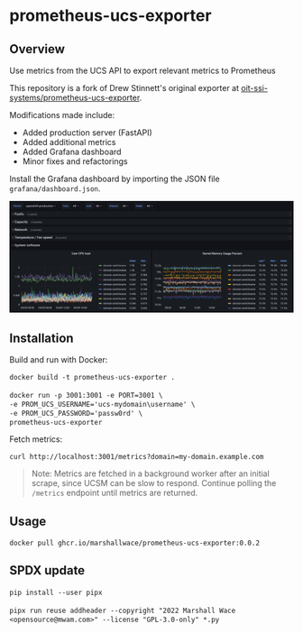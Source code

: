 # prometheus-ucs-exporter

## Overview

Use metrics from the UCS API to export relevant metrics to Prometheus

This repository is a fork of Drew Stinnett's original exporter at
[oit-ssi-systems/prometheus-ucs-exporter][original].

Modifications made include:
* Added production server (FastAPI)
* Added additional metrics
* Added Grafana dashboard
* Minor fixes and refactorings

[original]: https://gitlab.oit.duke.edu/oit-ssi-systems/prometheus-ucs-exporter

Install the Grafana dashboard by importing the JSON file `grafana/dashboard.json`.

![Cisco UCSM Grafana dashboard](grafana/grafana-example.png)

## Installation

Build and run with Docker:

```
docker build -t prometheus-ucs-exporter .

docker run -p 3001:3001 -e PORT=3001 \
-e PROM_UCS_USERNAME='ucs-mydomain\username' \
-e PROM_UCS_PASSWORD='passw0rd' \
prometheus-ucs-exporter
```

Fetch metrics:

```
curl http://localhost:3001/metrics?domain=my-domain.example.com
```

> Note: Metrics are fetched in a background worker after an initial scrape,
> since UCSM can be slow to respond.
> Continue polling the `/metrics` endpoint until metrics are returned.

## Usage

```
docker pull ghcr.io/marshallwace/prometheus-ucs-exporter:0.0.2
```

## SPDX update

```
pip install --user pipx

pipx run reuse addheader --copyright "2022 Marshall Wace <opensource@mwam.com>" --license "GPL-3.0-only" *.py 
```

